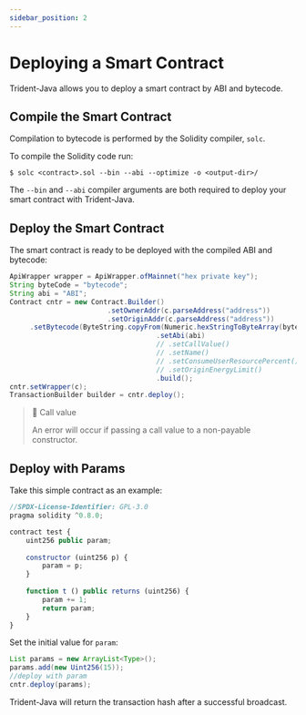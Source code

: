 ```yaml
---
sidebar_position: 2
---
```


# Deploying a Smart Contract

Trident-Java allows you to deploy a smart contract by ABI and bytecode.

## Compile the Smart Contract

Compilation to bytecode is performed by the Solidity compiler, `solc`. 

To compile the Solidity code run:

```shell
$ solc <contract>.sol --bin --abi --optimize -o <output-dir>/
```

The `--bin` and `--abi` compiler arguments are both required to deploy your smart contract with Trident-Java.

## Deploy the Smart Contract

The smart contract is ready to be deployed with the compiled ABI and bytecode:

```java
ApiWrapper wrapper = ApiWrapper.ofMainnet("hex private key");
String byteCode = "bytecode";
String abi = "ABI";
Contract cntr = new Contract.Builder()
                        .setOwnerAddr(c.parseAddress("address"))
                        .setOriginAddr(c.parseAddress("address"))                
     .setBytecode(ByteString.copyFrom(Numeric.hexStringToByteArray(bytecode)))
                                    .setAbi(abi)
                                    // .setCallValue()
                                    // .setName()
                                    // .setConsumeUserResourcePercent()
                                    // .setOriginEnergyLimit()
                                    .build();
cntr.setWrapper(c);
TransactionBuilder builder = cntr.deploy();
```

> 📘 Call value
> 
> An error will occur if passing a call value to a non-payable constructor.

## Deploy with Params

Take this simple contract as an example:

```javascript solidity
//SPDX-License-Identifier: GPL-3.0
pragma solidity ^0.8.0;

contract test {
    uint256 public param;
    
    constructor (uint256 p) {
        param = p;
    }
    
    function t () public returns (uint256) {
        param += 1;
        return param;
    }
}
```

Set the initial value for `param`: 

```java
List params = new ArrayList<Type>(); 
params.add(new Uint256(15));
//deploy with param
cntr.deploy(params);
```

Trident-Java will return the transaction hash after a successful broadcast.